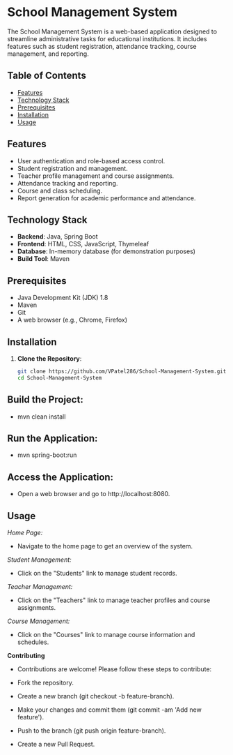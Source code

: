 # School Management System

The School Management System is a web-based application designed to streamline administrative tasks for educational institutions. It includes features such as student registration, attendance tracking, course management, and reporting.

## Table of Contents

- [Features](#features)
- [Technology Stack](#technology-stack)
- [Prerequisites](#prerequisites)
- [Installation](#installation)
- [Usage](#usage)

## Features

- User authentication and role-based access control.
- Student registration and management.
- Teacher profile management and course assignments.
- Attendance tracking and reporting.
- Course and class scheduling.
- Report generation for academic performance and attendance.

## Technology Stack

- **Backend**: Java, Spring Boot
- **Frontend**: HTML, CSS, JavaScript, Thymeleaf
- **Database**: In-memory database (for demonstration purposes)
- **Build Tool**: Maven

## Prerequisites

- Java Development Kit (JDK) 1.8
- Maven
- Git
- A web browser (e.g., Chrome, Firefox)

## Installation

1. **Clone the Repository**:
   ```sh
   git clone https://github.com/VPatel286/School-Management-System.git
   cd School-Management-System

## Build the Project:
- mvn clean install
  
## Run the Application:
- mvn spring-boot:run
  
## Access the Application:
- Open a web browser and go to http://localhost:8080.

## Usage
*Home Page:*
- Navigate to the home page to get an overview of the system.

*Student Management:*
- Click on the "Students" link to manage student records.

*Teacher Management:*
- Click on the "Teachers" link to manage teacher profiles and course assignments.

*Course Management:*
- Click on the "Courses" link to manage course information and schedules.

**Contributing**

- Contributions are welcome! Please follow these steps to contribute:

- Fork the repository.
- Create a new branch (git checkout -b feature-branch).
- Make your changes and commit them (git commit -am 'Add new feature').
- Push to the branch (git push origin feature-branch).
- Create a new Pull Request.
